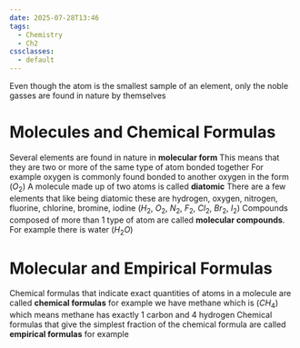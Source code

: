 ```yaml
---
date: 2025-07-28T13:46
tags:
  - Chemistry
  - Ch2
cssclasses:
  - default
---
```

Even though the atom is the smallest sample of an element, only the noble gasses are found in nature by themselves

# Molecules and Chemical Formulas
Several elements are found in nature in **molecular form**
This means that they are two or more of the same type of atom bonded together
For example oxygen is commonly found bonded to another oxygen in the form ($O_2$)
A molecule made up of two atoms is called **diatomic** 
There are a few elements that like being diatomic these are
hydrogen, oxygen, nitrogen, fluorine, chlorine, bromine, iodine 
($H_2,\ O_2,\ N_2,\ F_2,\ Cl_2,\ Br_2,\ I_2$)
Compounds composed of more than 1 type of atom are called **molecular compounds**. For example there is water ($H_2O$)

# Molecular and Empirical Formulas
Chemical formulas that indicate exact quantities of atoms in a molecule are called **chemical formulas** for example we have methane which is ($CH_4$) which means methane has exactly 1 carbon and 4 hydrogen
Chemical formulas that give the simplest fraction of the chemical formula are called **empirical formulas** for example
